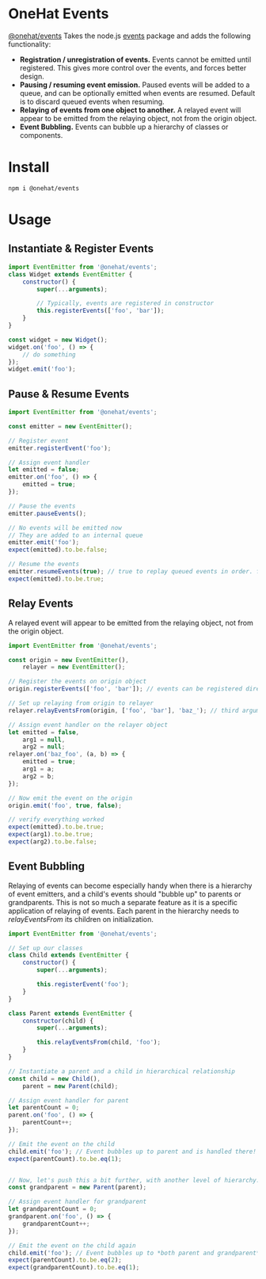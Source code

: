 # OneHat Events
[@onehat/events](https://www.npmjs.com/package/@onehat/events)
Takes the node.js [events](https://www.npmjs.com/package/events) package and adds the following functionality:
- **Registration / unregistration of events.** Events cannot be emitted until registered. This gives more control over the events, and forces better design.
- **Pausing / resuming event emission.** Paused events will be added to a queue, and can be optionally emitted when events are resumed. Default is to discard queued events when resuming.
- **Relaying of events from one object to another.** A relayed event will appear to be emitted from the relaying object, not from the origin object.
- **Event Bubbling.** Events can bubble up a hierarchy of classes or components.

# Install
```
npm i @onehat/events
```

# Usage

## Instantiate & Register Events
```javascript
import EventEmitter from '@onehat/events';
class Widget extends EventEmitter {
	constructor() {
		super(...arguments);

		// Typically, events are registered in constructor
		this.registerEvents(['foo', 'bar']);
	}
}

const widget = new Widget();
widget.on('foo', () => {
	// do something
});
widget.emit('foo');
```


## Pause & Resume Events
```javascript
import EventEmitter from '@onehat/events';

const emitter = new EventEmitter();

// Register event
emitter.registerEvent('foo');

// Assign event handler
let emitted = false;
emitter.on('foo', () => {
	emitted = true;
});

// Pause the events
emitter.pauseEvents();

// No events will be emitted now
// They are added to an internal queue
emitter.emit('foo');
expect(emitted).to.be.false;

// Resume the events
emitter.resumeEvents(true); // true to replay queued events in order. false to discard queued events
expect(emitted).to.be.true;
```


## Relay Events
A relayed event will appear to be emitted from the relaying object, not from the origin object.

```javascript
import EventEmitter from '@onehat/events';

const origin = new EventEmitter(),
	relayer = new EventEmitter();

// Register the events on origin object
origin.registerEvents(['foo', 'bar']); // events can be registered directly on emitter object, rather than in a constructor

// Set up relaying from origin to relayer
relayer.relayEventsFrom(origin, ['foo', 'bar'], 'baz_'); // third argument allows optionally prepending event name with a prefix

// Assign event handler on the relayer object
let emitted = false,
	arg1 = null,
	arg2 = null;
relayer.on('baz_foo', (a, b) => {
	emitted = true;
	arg1 = a;
	arg2 = b;
});

// Now emit the event on the origin
origin.emit('foo', true, false);

// verify everything worked
expect(emitted).to.be.true;
expect(arg1).to.be.true;
expect(arg2).to.be.false;
```

## Event Bubbling
Relaying of events can become especially handy when there is a hierarchy of event emitters, and a child's events should "bubble up" to parents or grandparents. This is not so much a separate feature as it is a specific application of relaying of events. Each parent in the hierarchy needs to _relayEventsFrom_ its children on initialization.


```javascript
import EventEmitter from '@onehat/events';

// Set up our classes
class Child extends EventEmitter {
	constructor() {
		super(...arguments);

		this.registerEvent('foo');
	}
}

class Parent extends EventEmitter {
	constructor(child) {
		super(...arguments);

		this.relayEventsFrom(child, 'foo');
	}
}

// Instantiate a parent and a child in hierarchical relationship
const child = new Child(),
	parent = new Parent(child);

// Assign event handler for parent
let parentCount = 0;
parent.on('foo', () => {
	parentCount++;
});

// Emit the event on the child
child.emit('foo'); // Event bubbles up to parent and is handled there!
expect(parentCount).to.be.eq(1);


// Now, let's push this a bit further, with another level of hierarchy.
const grandparent = new Parent(parent);

// Assign event handler for grandparent
let grandparentCount = 0;
grandparent.on('foo', () => {
	grandparentCount++;
});

// Emit the event on the child again
child.emit('foo'); // Event bubbles up to *both parent and grandparent*
expect(parentCount).to.be.eq(2);
expect(grandparentCount).to.be.eq(1);

```